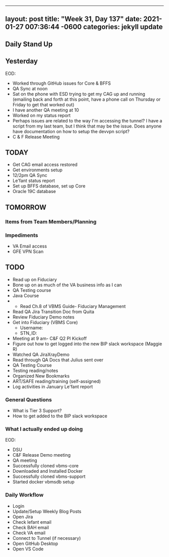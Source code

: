 
---
layout: post
title:  "Week 31, Day 137"
date:   2021-01-27 007:36:44 -0600
categories: jekyll update
---

## Daily Stand Up
## Yesterday
EOD:
* Worked through GitHub issues for Core & BFFS
* QA Sync at noon
* Sat on the phone with ESD trying to get my CAG up and running (emailing back and forth at this point, have a phone call on Thursday or Friday to get that worked out)
* I have another QA meeting at 10
* Worked on my status report
* Perhaps issues are related to the way I'm accessing the tunnel? I have a script from my last team, but I think that may be the issue. Does anyone have documentation on how to setup the devvpn script?
* C & F Release Meeting
## TODAY
* Get CAG email access restored
* Get environments setup
* 12/2pm QA Sync
* Le'fant status report
* Set up BFFS database, set up Core
* Oracle 19C database

## TOMORROW

### Items from Team Members/Planning

### Impediments
* VA Email access
* GFE VPN Scan

## TODO
* Read up on Fiduciary
* Bone up on as much of the VA business info as I can
* QA Testing course
* Java Course
* * Read Ch.8 of VBMS Guide- Fiduciary Management
* Read QA Jira Transition Doc from Quita
* Review Fiduciary Demo notes
* Get into Fiduciary (VBMS Core)
  * Username: 
  * STN_ID:
* Meeting at 9 am- C&F Q2 PI Kickoff
* Figure out how to get logged into the new BIP slack workspace (Maggie R)
* Watched QA JiraXrayDemo 
* Read through QA Docs that Julius sent over
* QA Testing Course
* Testing reading/notes
* Organized New Bookmarks
* ART/SAFE reading/training (self-assigned)
* Log activities in January Le'fant report

### General Questions  
  * What is Tier 3 Support?
  * How to get added to the BIP slack workspace

### What I actually ended up doing
EOD: 
* DSU
* C&F Release Demo meeting
* QA meeting
* Successfully cloned vbms-core
* Downloaded and Installed Docker
* Successfully cloned vbms-support
* Started docker vbmsdb setup

### Daily Workflow
* Login
* Update/Setup Weekly Blog Posts
* Open Jira
* Check lefant email
* Check BAH email
* Check VA email
* Connect to Tunnel (if necessary)
* Open GitHub Desktop
* Open VS Code